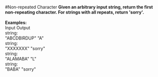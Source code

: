 #Non-repeated Character
**Given an arbitrary input string, return the first non-repeating character. For strings with all repeats, return 'sorry'.**
<br />
<br />
**Examples:**
<br />
Input	Output
<br />
string:
<br />
"ABCDBIRDUP"	"A"
<br />
string:
<br />
"XXXXXXX"	"sorry"
<br />
string:
<br />
"ALAMABA"	"L"
<br />
string:
<br />
"BABA"	"sorry"
